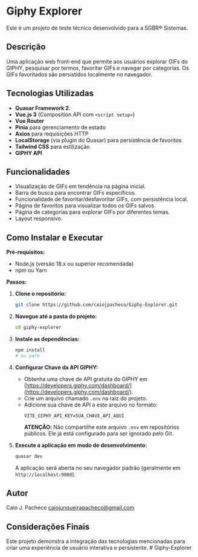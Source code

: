 # Giphy Explorer

Este é um projeto de teste técnico desenvolvido para a SGBR® Sistemas.

## Descrição

Uma aplicação web front-end que permite aos usuários explorar GIFs do GIPHY, pesquisar por termos, favoritar GIFs e navegar por categorias. Os GIFs favoritados são persistidos localmente no navegador.

## Tecnologias Utilizadas

* **Quasar Framework 2.**
* **Vue.js 3** (Composition API com `<script setup>`)
* **Vue Router**
* **Pinia** para gerenciamento de estado
* **Axios** para requisições HTTP
* **LocalStorage** (via plugin do Quasar) para persistência de favoritos
* **Tailwind CSS** para estilização
* **GIPHY API**

## Funcionalidades

* Visualização de GIFs em tendência na página inicial.
* Barra de busca para encontrar GIFs específicos.
* Funcionalidade de favoritar/desfavoritar GIFs, com persistência local.
* Página de favoritos para visualizar todos os GIFs salvos.
* Página de categorias para explorar GIFs por diferentes temas.
* Layout responsivo.

## Como Instalar e Executar

**Pré-requisitos:**

* Node.js (versão 18.x ou superior recomendada)
* npm ou Yarn

**Passos:**

1.  **Clone o repositório:**
    ```bash
    git clone https://github.com/caiojpacheco/Giphy-Explorer.git
    ```
2.  **Navegue até a pasta do projeto:**
    ```bash
    cd giphy-explorer
    ```
3.  **Instale as dependências:**
    ```bash
    npm install
    # ou yarn
    ```
4.  **Configurar Chave da API GIPHY:**
    * Obtenha uma chave de API gratuita do GIPHY em [https://developers.giphy.com/dashboard/](https://developers.giphy.com/dashboard/).
    * Crie um arquivo chamado `.env` na raiz do projeto.
    * Adicione sua chave de API a este arquivo no formato:
        ```
        VITE_GIPHY_API_KEY=SUA_CHAVE_API_AQUI
        ```
        **ATENÇÃO:** Não compartilhe este arquivo `.env` em repositórios públicos. Ele já está configurado para ser ignorado pelo Git.

5.  **Execute a aplicação em modo de desenvolvimento:**
    ```bash
    quasar dev
    ```
    A aplicação será aberta no seu navegador padrão (geralmente em `http://localhost:9000`).

## Autor

Caio J. Pacheco
caiojunqueirapacheco@gmail.com

## Considerações Finais

Este projeto demonstra a integração das tecnologias mencionadas para criar uma experiência de usuário interativa e persistente.
#   G i p h y - E x p l o r e r 
 
 
